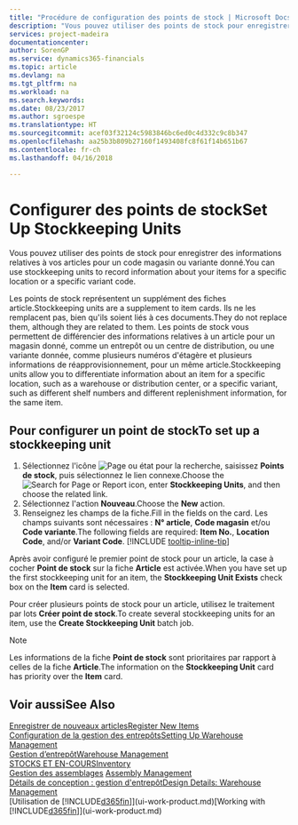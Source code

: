 ```yaml
---
title: "Procédure de configuration des points de stock | Microsoft Docs"
description: "Vous pouvez utiliser des points de stock pour enregistrer des informations relatives à vos articles pour un code magasin ou variante donné."
services: project-madeira
documentationcenter: 
author: SorenGP
ms.service: dynamics365-financials
ms.topic: article
ms.devlang: na
ms.tgt_pltfrm: na
ms.workload: na
ms.search.keywords: 
ms.date: 08/23/2017
ms.author: sgroespe
ms.translationtype: HT
ms.sourcegitcommit: acef03f32124c5983846bc6ed0c4d332c9c8b347
ms.openlocfilehash: aa25b3b809b27160f1493408fc8f61f14b651b67
ms.contentlocale: fr-ch
ms.lasthandoff: 04/16/2018

---
```

# <a name="set-up-stockkeeping-units"></a><span data-ttu-id="6ad07-103">Configurer des points de stock</span><span class="sxs-lookup"><span data-stu-id="6ad07-103">Set Up Stockkeeping Units</span></span>
<span data-ttu-id="6ad07-104">Vous pouvez utiliser des points de stock pour enregistrer des informations relatives à vos articles pour un code magasin ou variante donné.</span><span class="sxs-lookup"><span data-stu-id="6ad07-104">You can use stockkeeping units to record information about your items for a specific location or a specific variant code.</span></span>  

 <span data-ttu-id="6ad07-105">Les points de stock représentent un supplément des fiches article.</span><span class="sxs-lookup"><span data-stu-id="6ad07-105">Stockkeeping units are a supplement to item cards.</span></span> <span data-ttu-id="6ad07-106">Ils ne les remplacent pas, bien qu'ils soient liés à ces documents.</span><span class="sxs-lookup"><span data-stu-id="6ad07-106">They do not replace them, although they are related to them.</span></span> <span data-ttu-id="6ad07-107">Les points de stock vous permettent de différencier des informations relatives à un article pour un magasin donné, comme un entrepôt ou un centre de distribution, ou une variante donnée, comme plusieurs numéros d'étagère et plusieurs informations de réapprovisionnement, pour un même article.</span><span class="sxs-lookup"><span data-stu-id="6ad07-107">Stockkeeping units allow you to differentiate information about an item for a specific location, such as a warehouse or distribution center, or a specific variant, such as different shelf numbers and different replenishment information, for the same item.</span></span>  

## <a name="to-set-up-a-stockkeeping-unit"></a><span data-ttu-id="6ad07-108">Pour configurer un point de stock</span><span class="sxs-lookup"><span data-stu-id="6ad07-108">To set up a stockkeeping unit</span></span>  

1. <span data-ttu-id="6ad07-109">Sélectionnez l'icône ![Page ou état pour la recherche](media/ui-search/search_small.png "Page ou état pour la recherche"), saisissez **Points de stock**, puis sélectionnez le lien connexe.</span><span class="sxs-lookup"><span data-stu-id="6ad07-109">Choose the ![Search for Page or Report](media/ui-search/search_small.png "Search for Page or Report icon") icon, enter **Stockkeeping Units**, and then choose the related link.</span></span>  
2. <span data-ttu-id="6ad07-110">Sélectionnez l'action **Nouveau**.</span><span class="sxs-lookup"><span data-stu-id="6ad07-110">Choose the **New** action.</span></span>  
3. <span data-ttu-id="6ad07-111">Renseignez les champs de la fiche.</span><span class="sxs-lookup"><span data-stu-id="6ad07-111">Fill in the fields on the card.</span></span> <span data-ttu-id="6ad07-112">Les champs suivants sont nécessaires : **N° article**, **Code magasin** et/ou **Code variante**.</span><span class="sxs-lookup"><span data-stu-id="6ad07-112">The following fields are required: **Item No.**, **Location Code**, and/or **Variant Code**.</span></span> [!INCLUDE [tooltip-inline-tip](includes/tooltip-inline-tip_md.md)]  

<span data-ttu-id="6ad07-113">Après avoir configuré le premier point de stock pour un article, la case à cocher **Point de stock** sur la fiche **Article** est activée.</span><span class="sxs-lookup"><span data-stu-id="6ad07-113">When you have set up the first stockkeeping unit for an item, the **Stockkeeping Unit Exists** check box on the **Item** card is selected.</span></span>  

<span data-ttu-id="6ad07-114">Pour créer plusieurs points de stock pour un article, utilisez le traitement par lots **Créer point de stock**.</span><span class="sxs-lookup"><span data-stu-id="6ad07-114">To create several stockkeeping units for an item, use the **Create Stockkeeping Unit** batch job.</span></span>  

> [!NOTE]  
>  <span data-ttu-id="6ad07-115">Les informations de la fiche **Point de stock** sont prioritaires par rapport à celles de la fiche **Article**.</span><span class="sxs-lookup"><span data-stu-id="6ad07-115">The information on the **Stockkeeping Unit** card has priority over the **Item** card.</span></span>  

## <a name="see-also"></a><span data-ttu-id="6ad07-116">Voir aussi</span><span class="sxs-lookup"><span data-stu-id="6ad07-116">See Also</span></span>  
[<span data-ttu-id="6ad07-117">Enregistrer de nouveaux articles</span><span class="sxs-lookup"><span data-stu-id="6ad07-117">Register New Items</span></span>](inventory-how-register-new-items.md)  
[<span data-ttu-id="6ad07-118">Configuration de la gestion des entrepôts</span><span class="sxs-lookup"><span data-stu-id="6ad07-118">Setting Up Warehouse Management</span></span>](warehouse-setup-warehouse.md)  
[<span data-ttu-id="6ad07-119">Gestion d’entrepôt</span><span class="sxs-lookup"><span data-stu-id="6ad07-119">Warehouse Management</span></span>](warehouse-manage-warehouse.md)  
[<span data-ttu-id="6ad07-120">STOCKS ET EN-COURS</span><span class="sxs-lookup"><span data-stu-id="6ad07-120">Inventory</span></span>](inventory-manage-inventory.md)  
<span data-ttu-id="6ad07-121">[Gestion des assemblages](assembly-assemble-items.md)  </span><span class="sxs-lookup"><span data-stu-id="6ad07-121">[Assembly Management](assembly-assemble-items.md)  </span></span>  
[<span data-ttu-id="6ad07-122">Détails de conception : gestion d'entrepôt</span><span class="sxs-lookup"><span data-stu-id="6ad07-122">Design Details: Warehouse Management</span></span>](design-details-warehouse-management.md)  
<span data-ttu-id="6ad07-123">[Utilisation de [!INCLUDE[d365fin](includes/d365fin_md.md)]](ui-work-product.md)</span><span class="sxs-lookup"><span data-stu-id="6ad07-123">[Working with [!INCLUDE[d365fin](includes/d365fin_md.md)]](ui-work-product.md)</span></span>  


